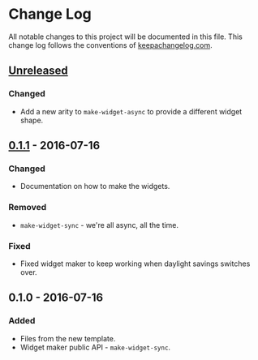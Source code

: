 # Change Log
All notable changes to this project will be documented in this file. This change log follows the conventions of [keepachangelog.com](http://keepachangelog.com/).

## [Unreleased]
### Changed
- Add a new arity to `make-widget-async` to provide a different widget shape.

## [0.1.1] - 2016-07-16
### Changed
- Documentation on how to make the widgets.

### Removed
- `make-widget-sync` - we're all async, all the time.

### Fixed
- Fixed widget maker to keep working when daylight savings switches over.

## 0.1.0 - 2016-07-16
### Added
- Files from the new template.
- Widget maker public API - `make-widget-sync`.

[Unreleased]: https://github.com/your-name/learning_overtone/compare/0.1.1...HEAD
[0.1.1]: https://github.com/your-name/learning_overtone/compare/0.1.0...0.1.1
